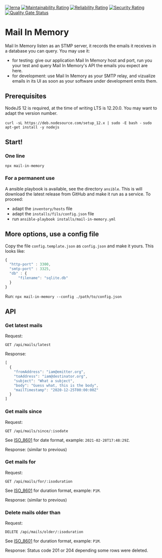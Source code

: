 [![lerna](https://img.shields.io/badge/maintained%20with-lerna-cc00ff.svg)](https://lerna.js.org/)
[![Maintainability Rating](https://sonarcloud.io/api/project_badges/measure?project=hirle_mail-in-memory&metric=sqale_rating)](https://sonarcloud.io/dashboard?id=hirle_mail-in-memory)
[![Reliability Rating](https://sonarcloud.io/api/project_badges/measure?project=hirle_mail-in-memory&metric=reliability_rating)](https://sonarcloud.io/dashboard?id=hirle_mail-in-memory)
[![Security Rating](https://sonarcloud.io/api/project_badges/measure?project=hirle_mail-in-memory&metric=security_rating)](https://sonarcloud.io/dashboard?id=hirle_mail-in-memory)
[![Quality Gate Status](https://sonarcloud.io/api/project_badges/measure?project=hirle_mail-in-memory&metric=alert_status)](https://sonarcloud.io/dashboard?id=hirle_mail-in-memory)


# Mail In Memory

Mail In Memory listen as an STMP server, it records the emails it receives in a database you can query. You may use it:
- for testing: give our application Mail In Memory host and port, run you your test and query Mail In Memory's API the emails you expect are here.
- for development: use Mail In Memory as your SMTP relay, and vizualize emails in its UI as soon as your software under development emits them.

## Prerequisites

NodeJS 12 is required, at the time of writing LTS is 12.20.0. You may want to adapt the version number.

`curl -sL https://deb.nodesource.com/setup_12.x | sudo -E bash -`
`sudo apt-get install -y nodejs`

## Start!

### One line

`npx mail-in-memory`

### For a permanent use

A ansible playbook is available, see the directory `ansible`. This is will download the latest release from GitHub and make it run as a service. To proceed:
- adapt the `inventory/hosts` file
- adapt the `installs/fils/config.json` file
- run `ansible-playbook installs/mail-in-memory.yml`

## More options, use a config file

Copy the file `config.template.json` as `config.json` and make it yours. This looks like:
```javascript
{
  "http-port" : 3300,
  "smtp-port" : 3325,
  "db" : {
      "filename": "sqlite.db"
  }
}
```

Run: 
`npx mail-in-memory --config ./path/to/config.json`

## API

### Get latest mails

Request:

`GET /api/mails/latest`

Response:
```javascript
[
  {
    "fromAddress": "iam@emitter.org",
    "toAddress": "iam@destinator.org",
    "subject": "What a subject",
    "body": "Guess what, this is the body",
    "mailTimestamp": "2020-12-25T00:00:00Z"
  }
]
```

### Get mails since

Request:

`GET /api/mails/since/:isodate`

See [ISO_8601](https://en.wikipedia.org/wiki/ISO_8601) for date format, example: `2021-02-28T17:48:29Z`.

Response:
(similar to previous)

### Get mails for

Request:

`GET /api/mails/for/:isoduration`

See [ISO_8601](https://en.wikipedia.org/wiki/ISO_8601#Durations) for duration format, example: `P1M`.

Response:
(similar to previous)


### Delete mails older than

Request:

`DELETE /api/mails/older/:isoduration`

See [ISO_8601](https://en.wikipedia.org/wiki/ISO_8601#Durations) for duration format, example: `P1M`.

Response:
Status code 201 or 204 depending some rows were deleted. 